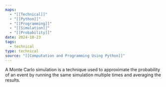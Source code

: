 ```yaml
---
maps:
  - "[[Technical]]"
  - "[[Python]]"
  - "[[Programming]]"
  - "[[Simulation]]"
  - "[[Probability]]"
date: 2024-10-23
tags:
  - technical
type: technical
source: "[[Computation and Programming Using Python]]"
---
```


A Monte Carlo simulation is a technique used to approximate the probability of an event by running the same simulation multiple times and averaging the results. 